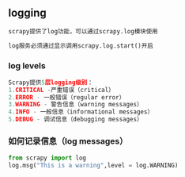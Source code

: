 ## logging

```python
scrapy提供了log功能，可以通过scrapy.log模块使用

log服务必须通过显示调用scrapy.log.start()开启

```



### log levels

```python
Scrapy提供5层logging级别：
1.CRITICAL -严重错误（critical）
2.ERROR - 一般错误（regular error）
3.WARNING - 警告信息（warning messages）
4.INFO - 一般信息（informational messages）
5.DEBUG - 调试信息（debugging messages）
```



### 如何记录信息（log messages）

```python
from scrapy import log
log.msg("This is a warning",level = log.WARNING)
```



